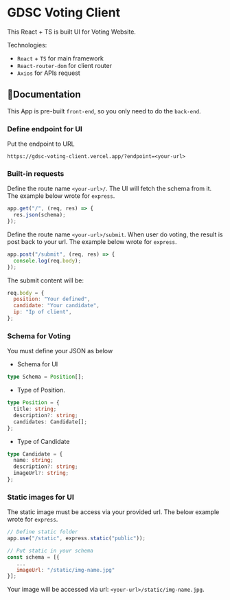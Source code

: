 # GDSC Voting Client

This React + TS is built UI for Voting Website.

Technologies:

- `React` + `TS` for main framework
- `React-router-dom` for client router
- `Axios` for APIs request

## 📃Documentation

This App is pre-built `front-end`, so you only need to do the `back-end`.

### Define endpoint for UI

Put the endpoint to URL

```
https://gdsc-voting-client.vercel.app/?endpoint=<your-url>
```

### Built-in requests

Define the route name `<your-url>/`. The UI will fetch the schema from it. The example below wrote for `express`.

```js
app.get("/", (req, res) => {
  res.json(schema);
});
```

Define the route name `<your-url>/submit`. When user do voting, the result is post back to your url. The example below wrote for `express`.

```js
app.post("/submit", (req, res) => {
  console.log(req.body);
});
```

The submit content will be:

```js
req.body = {
  position: "Your defined",
  candidate: "Your candidate",
  ip: "Ip of client",
};
```

### Schema for Voting

You must define your JSON as below

- Schema for UI

```ts
type Schema = Position[];
```

- Type of Position.

```ts
type Position = {
  title: string;
  description?: string;
  candidates: Candidate[];
};
```

- Type of Candidate

```ts
type Candidate = {
  name: string;
  description?: string;
  imageUrl?: string;
};
```

### Static images for UI

The static image must be access via your provided url. The below example wrote for `express`.

```js
// Define static folder
app.use("/static", express.static("public"));
```

```js
// Put static in your schema
const schema = [{
   ...
   imageUrl: "/static/img-name.jpg"
}];
```

Your image will be accessed via url: `<your-url>/static/img-name.jpg`.
